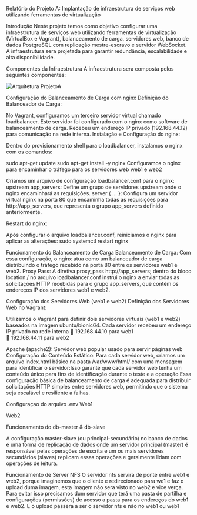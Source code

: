 Relatório do Projeto A: Implantação de infraestrutura de serviços web utilizando ferramentas de virtualização

Introdução
Neste projeto temos como objetivo configurar uma infraestrutura de serviços web utilizando ferramentas de virtualização (VirtualBox e Vagrant), balanceamento de carga, servidores web, banco de dados PostgreSQL com replicação mestre-escravo e servidor WebSocket. A infraestrutura sera projetada para garantir redundância, escalabilidade e alta disponibilidade.

Componentes da Infraestrutura
A infraestrutura sera composta pelos seguintes componentes:

![Arquitetura ProjetoA](https://github.com/user-attachments/assets/4afe8aca-753e-492f-b8dd-8289da0c3115)
























Configuração do Balanceamento de Carga com nginx
Definição do Balanceador de Carga:

No Vagrant, configuramos um terceiro servidor virtual chamado loadbalancer.
Este servidor foi configurado com o nginx como software de balanceamento de carga.
Recebeu um endereço IP privado (192.168.44.12) para comunicação na rede interna.
Instalação e Configuração do nginx:

Dentro do provisionamento shell para o loadbalancer, instalamos o nginx com os comandos:

sudo apt-get update
sudo apt-get install -y nginx
Configuramos o nginx para encaminhar o tráfego para os servidores web web1 e web2

Criamos um arquivo de configuração loadbalancer.conf para o nginx:
upstream app_servers: Define um grupo de servidores upstream onde o nginx encaminhará as requisições.
server { ... }: Configura um servidor virtual nginx na porta 80 que encaminha todas as requisições para http://app_servers, que representa o grupo app_servers definido anteriormente.

Restart do nginx:

Após configurar o arquivo loadbalancer.conf, reiniciamos o nginx para aplicar as alterações:
sudo systemctl restart nginx


Funcionamento do Balanceamento de Carga
Balanceamento de Carga: Com essa configuração, o nginx atua como um balanceador de carga distribuindo o tráfego recebido na porta 80 entre os servidores web1 e web2.
Proxy Pass: A diretiva proxy_pass http://app_servers; dentro do bloco location / no arquivo loadbalancer.conf instrui o nginx a enviar todas as solicitações HTTP recebidas para o grupo app_servers, que contém os endereços IP dos servidores web1 e web2.

Configuração dos Servidores Web (web1 e web2)
Definição dos Servidores Web no Vagrant:

Utilizamos o Vagrant para definir dois servidores virtuais (web1 e web2) baseados na imagem ubuntu/bionic64.
Cada servidor recebeu um endereço IP privado na rede interna 
	192.168.44.10 para web1  
	192.168.44.11 para web2

Apache (apache2): Servidor web popular usado para servir páginas web
Configuração do Conteúdo Estático:
Para cada servidor web, criamos um arquivo index.html básico na pasta /var/www/html/ com uma mensagem para identificar o servidor:Isso garante que cada servidor web tenha um conteúdo único para fins de identificação durante o teste e a operação
Essa configuração básica de balanceamento de carga é adequada para distribuir solicitações HTTP simples entre servidores web, permitindo que o sistema seja escalável e resiliente a falhas.



Configuraçao do arquivo .env
Web1
 
Web2
 
Funcionamento do db-master & db-slave

A configuração master-slave (ou principal-secundário) no banco de dados é uma forma de replicação de dados onde um servidor principal (master) é responsável pelas operações de escrita e um ou mais servidores secundários (slaves) replicam essas operações e geralmente lidam com operações de leitura. 


Funcionamento de Server NFS
O servidor nfs servira de ponte entre web1 e web2, porque imaginemos que o cliente e redirecionado para we1 e faz o upload duma imagem, esta imagem não sera visto no web2 e vice verça.
Para evitar isso precisamos dum servidor que terá uma pasta de partilha e configurações (permissões) de acesso a pasta para os endereços do web1 e web2.
E o upload passera a ser o servidor nfs e não no web1 ou web1
